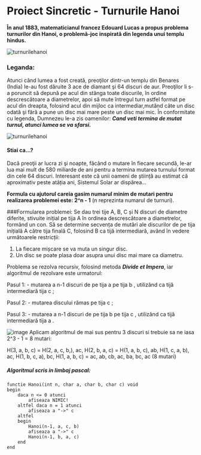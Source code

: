 # Proiect Sincretic - Turnurile Hanoi

**În anul 1883, matematicianul francez Edouard Lucas a propus problema turnurilor din Hanoi, o problemă-joc inspirată din legenda unui templu hindus.**

![turnurilehanoi](https://12belize.com/wp-content/uploads/2020/09/Wooden-Tower-of-Hanoi-Lucas-Tower.jpg)

### Leganda:

Atunci când lumea a fost creată, preoţilor dintr-un templu din Benares (India) le-au fost dăruite 3 ace de diamant şi 64 discuri de aur.
 Preoţilor li s-a poruncit să depună pe acul din stânga toate discurile, în ordine descrescătoare a diametrelor, apoi să mute întregul turn astfel format pe acul din dreapta, folosind acul din mijloc ca intermediar,mutând câte un disc odată şi fără a pune un disc mai mare peste un disc mai mic.
În conformitate cu legenda, Dumnezeu le-a zis oamenilor: ***Cand veti termina de mutat turnul, atunci lumea se va sfarsi.***

![turnurilehanoi](https://vietnamdiscovery.com/wp-content/uploads/2019/10/Tran-quoc-pagoda-from-outside-@lozjeffries.jpg)

#### Stiai ca...?

Dacă preoţii ar lucra zi şi noapte, făcând o mutare în fiecare secundă, le-ar lua mai mult de 580 miliarde de ani pentru a termina mutarea turnului format din cele 64 discuri.
              Interesant este că unii oameni de știință au estimat că aproximativ peste atâția ani, Sistemul Solar ar dispărea...

**Formula cu ajutorul careia gasim numarul minim de mutari pentru realizarea problemei este: 2^n - 1** (n reprezinta numarul de turnuri).

###Formularea problemei:
 Se dau trei tije A, B, C și N discuri de diametre diferite, stivuite inițial pe tija A în ordinea descrescătoare a diametrelor, formând un con. Să se determine secvența de mutări ale discurilor de pe tija inițială A către tija finală C, folosind B ca tijă intermediară, având în vedere următoarele restricții:
1. La fiecare mișcare se va muta un singur disc.
2. Un disc se poate plasa doar asupra unui disc mai mare ca diametru.

Problema se rezolva recursiv, folosind metoda ***Divide et Impera***, iar algoritmul de rezolvare este urmatorul:

Pasul 1: - mutarea a n-1 discuri de pe tija a pe tija b , utilizând ca tijă intermediară tija c ;

Pasul 2: - mutarea discului rămas pe tija c ;

Pasul 3: - mutarea a n-1 discuri de pe tija b pe tija c , utilizând ca tijă intermediară tija a .

![image](https://img001.prntscr.com/file/img001/SgL5XRghQ_WXA0MlWXto_g.png)
Aplicam algoritmul de mai sus pentru 3 discuri si trebuie sa ne iasa 2^3 - 1 = 8 mutari:

H(3, a, b, c) = H(2, a, c, b,), ac, H(2, b, a, c) = 
H(1, a, b, c), ab, H(1, c, a, b), ac, H(1, b, c, a), bc, H(1, a, b, c) = 
ac, ab, cb, ac, ba, bc, ac (8 mutari)

##### Algoritmul scris in limbaj pascal:

    functie Hanoi(int n, char a, char b, char c) void
    begin
        daca n <= 0 atunci
            afiseaza NIMIC!
        altfel daca n = 1 atunci
            afiseaza a "->" c
        altfel
        begin
            Hanoi(n-1, a, c, b)
            afiseaza a "->" c
            Hanoi(n-1, b, a, c)
        end
    end

        

